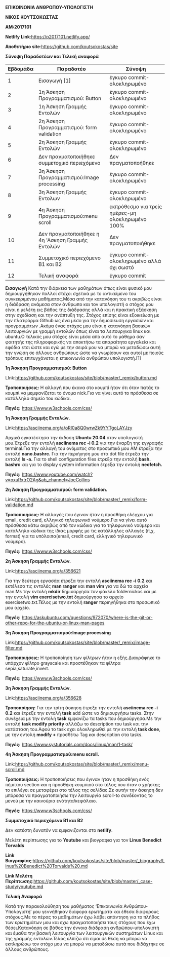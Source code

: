 **ΕΠΙΚΟΙΝΩΝΙΑ ΑΝΘΡΩΠΟΥ-ΥΠΟΛΟΓΙΣΤΗ**

**ΝΙΚΟΣ ΚΟΥΤΣΟΚΩΣΤΑΣ**

**ΑΜ:2017101**

**Netlify Link**:https://p2017101.netlify.app/

**Αποθετήριο site**:https://github.com/koutsokostas/site

**Σύνοψη Παραδοτέων και Τελική αναφορά**


| Εβδομάδα | Παραδοτέο | Σύνοψη |
| --- | --- | --- |
| 1 |Εισαγωγή [1]|έγκυρο commit-ολοκληρωμένο|
| 2 |1η Άσκηση Προγραμματισμού: Button|έγκυρο commit-ολοκληρωμένο|
| 3 |1η Άσκηση Γραμμής Εντολών|έγκυρο commit-ολοκληρωμένο|
| 4 |2η Άσκηση Προγραμματισμού: form validation|έγκυρο commit-ολοκληρωμένο|
| 5 |2η Άσκηση Γραμμής Εντολών|έγκυρο commit-ολοκληρωμένο|
| 6 |Δεν πραγματοποιήθηκε συμμετοχικό περιεχόμενο|Δεν πραγματοποήθηκε|
| 7 |3η Άσκηση Προγραμματισμού:Image processing|έγκυρο commit-ολοκληρωμένο|
| 8 |3η Άσκηση Γραμμής Εντολων|έγκυρο commit-ολοκληρωμένο|
| 9 |4η Άσκηση Προγραμματισμού:menu scroll|εκπρόθεσμο για τρείς ημέρες-μη ολοκληρωμένο 100%|
| 10 |Δεν πραγματοποιήθηκε η 4η 'Ασκηση Γραμμής Εντολών|Δεν πραγματοποιήθηκε|
| 11 |Συμμετοχικό περιεχόμενο Β1 και Β2|έγκυρο commit-ολοκληρωμένο αλλά όχι σωστό|
| 12 |Τελική αναφορά|έγκυρο commit|


**Εισαγωγή**
Κατά την διάρκεια των μαθημάτων όπως είναι φυσικό μου δημιουργήθηκαν πολλοί στόχοι σχετικά με το αντικείμενο του συγκεκριμένου μαθήματος.Μέσα από την κατανόηση του τι ακριβώς είναι η διάδραση ανάμεσα στον άνθρωπο και τον υπολογιστή ο στόχος μου είναι η μελέτη  εις βάθος της διάδρασης αλλά και η πρακτική εξάσκηση στην σχεδίαση και την ανάπτυξη της. Στόχος επίσης είναι εξοικείωση με την πλατφόρμα Github ως ένα μέσο για την δημοσίευση εργασιών και προγραμμάτων .Ακόμα ένας στόχος μου είναι η κατανόηση βασικών λειτουργιών με γραμμή εντολών όπως είναι τα λειτουργικα linux και ubuntu.Ο τελικός μου στόχος είναι μέσα από αυτό το μάθημα σαν φοιτητής της πληροφορικής να αποκτήσω τα απαραίτητα εργαλεία και εφόδια ετσι ώστε και εγώ με την σειρά μου να μπορώ να μεταδώσω αυτή την γνώση σε άλλους ανθρώπους ώστε να γνωρίσουν και αυτοί με ποιούς τρόπους επιτυγχάνεται η επικοινωνία ανθρώπου υπολογιστή.[1]


**1η Άσκηση Προγραμματισμού: Button**

LInk:https://github.com/koutsokostas/site/blob/master/_remix/button.md

**Τροποποιήσεις:**
Η αλλαγή που έκανα στο κουμπί ήταν ότι όταν πατάς το κουμπί να μεμφανίζεται το όνομα nick.Για να γίνει αυτό το πρόσθεσα σε κατάλληλο σημείο του κώδικα.

**Πηγές:** https://www.w3schools.com/css/

**1η Άσκηση Γραμμής Εντολών.**

Link:https://asciinema.org/a/oRI0a8Q0wrwZk9YYTgoLAYJzy

Αρχικά εγκατέστησα την έκδοση **Ubuntu 20.04** στον υπολογιστή μου.Έτρεξε την εντολή **asciinema rec -i 0.2** για την έναρξη της εγγραφής terminal.Για την αλλαγή του ονόματος στο προσωπικό μου ΑΜ έτρεξα την εντολή **nano.bashrc.** Για την περιήγηση μου στα dot file έτρεξα την εντολή  **ls -a.** Για το  shell configuration files έτρεξα την εντολή **bash. bashrc** και για το display system information έτρεξα την εντολή **neofetch.**

**Πηγές:** https://www.youtube.com/watch?v=oxuRxtrO2Ag&ab_channel=JoeCollins

**2η Άσκηση Προγραμματισμού: form validation.**

Link:https://github.com/koutsokostas/site/blob/master/_remix/form-validation.md

**Τροποποιήσεις:**
Η αλλαγές που έγιναν ήταν  η προσθήκη ελέγχου για email, credit card, ελληνικό τηλεφωνικό νούμερο.Για να γίνει αυτό πρόσθεσα κάτω ακριβώς από τον κώδικα για το τηλεφωνικό νούμερο και κατάλληλο κώδικα της ίδιας μορφής με τις κατάλληλες αλλαγές (π,χ, format) για τα υπόλοιπα(email, credit card, ελληνικό τηλεφωνικό νούμερο).

**Πηγές:** https://www.w3schools.com/css/

**2η Άσκηση Γραμμής Εντολών.**

Link:https://asciinema.org/a/356621

Για την δεύτερη εργασάα έτρεξα την εντολή **asciinema rec -i 0.2** και εκτέλεσα τις εντολές **man ranger** και **man vim** για να δώ τα αρχεία man.Με την εντολή **mkdir** δημιούργησα τον φάκελο foldernickos και με την εντολή **vim exercisetwo.txt** δημιούργησα το αρχείο exercisetwo.txt.Τέλος με την εντολή **ranger** περιηγήθηκα στο προσωπικό μου αρχείο.

**Πηγές:** https://askubuntu.com/questions/972070/where-is-the-git-or-other-repo-for-the-ubuntu-or-linux-man-pages

**3η Άσκηση Προγραμματισμού:Image processing**

Link:https://github.com/koutsokostas/site/blob/master/_remix/image-filter.md

**Τροποποιήσεις:**
Η τροποποίηση των φίλτρων ήταν η εξής.Διαγράφηκε το υπάρχον φίλτρο grayscale και προστέθηκαν τα φίλτρα sepia,saturate,invert.

**Πηγές:** https://www.w3schools.com/css/

**3η Άσκηση Γραμμής Εντολών.**

Link:https://asciinema.org/a/356628

**Τροποποίηση:**
Για την τρίτη άσκηση έτρεξε την εντολή **asciinema rec -i 0.2** και έτρεξε την εντολή **task** add ώστε να δημιουργήσω tasks. Στην συνέχεια με την εντολή **task** εμφανίζω τα tasks που δημιούργησα.Με την εντολή **task modify priority** αλλάζω το description του task και την κατάσταση του.Αφού το task εχει ολοκληρωθεί με την εντολή **task done**, με την εντολή **modify +** προσθέτω Tag και description στα tasks.

**Πηγές:** https://www.systutorials.com/docs/linux/man/1-task/

**4η Άσκηση Προγραμματισμού:menu scroll.**

Link:https://github.com/koutsokostas/site/blob/master/_remix/menu-scroll.md

**Τροποποιήσεις:**
Η τροποποιήσεις που έγιναν ήταν η  προσθήκη ενός πέμπτου section και η προσθήκη κουμπιού στο τέλος που όταν ο χρήστης το επιλέγει σε μεταφέρει στο τέλος της σελίδας.Σε αυτήν την άσκηση δεν μπόρεσα να πραγματοποιήσω την λειτουργία scroll-to συνδέοντας το μενού με την καινούρια ενότητα/κεφάλαιο.

**Πηγές:** https://www.w3schools.com/css/

**Συμμετοχικό περιεχόμενο Β1 και Β2**

Δεν κατέστη δυνατόν να  εμφανιζονται στο **netlify**.

Μελέτη περίπτωσης για το **Youtube** και βιογραφια για τον **Linus Benedict Torvalds**

**Link Βιογραφίας**:https://github.com/koutsokostas/site/blob/master/_biography/Linus%20Benedict%20Torvalds%20.md

**Link Μελέτη Περίπτωσης**:https://github.com/koutsokostas/site/blob/master/_case-study/youtube.md


**Τελική Αναφορά**

Κατά την παρακολούθηση του μαθήματος ‘Επικοινωνία Ανθρώπου-Υπολογιστή’ μου γεννήθηκαν διάφορα ερωτήματα και έθεσα διάφορους στόχους.Με το πέρας το μαθημάτων έχω λάβει απάντηση για το πλήθος των ερωτημάτων μου και εχω πραγματοποιήσει τους στόχους που έχω θέσει.Κατανόηση σε βάθος την έννοια διάδραση ανθρώπου-υπολογιστή και έμαθα την βασική λειτουργία των λειτουργικών συστημάτων Linux και της γραμμής εντολών.Τέλος ελπίζω ότι είμαι σε θέση να μπορώ να εκπληρώσω τον στόχο μου να μπορώ να μεταδώσω αυτά που διδάχτηκε σε άλλους ανθρώπους.






